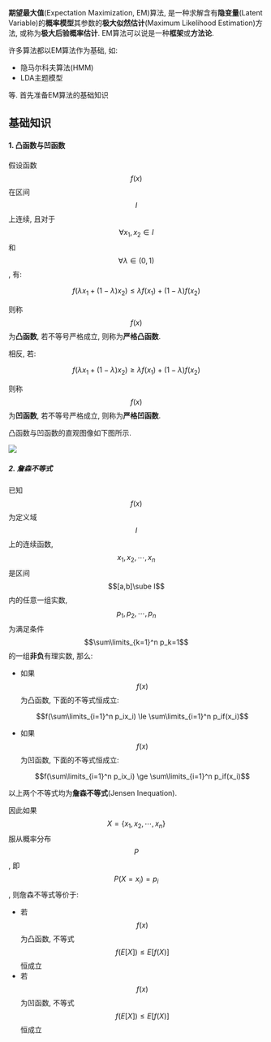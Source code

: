 **期望最大值**(Expectation Maximization, EM)算法, 是一种求解含有**隐变量**(Latent Variable)的**概率模型**其参数的**极大似然估计**(Maximum Likelihood Estimation)方法, 或称为**极大后验概率估计**. EM算法可以说是一种**框架**或**方法论**.

许多算法都以EM算法作为基础, 如:

- 隐马尔科夫算法(HMM)
- LDA主题模型

等. 首先准备EM算法的基础知识

## 基础知识

#### 1. 凸函数与凹函数

假设函数$$f(x)$$在区间$$I$$上连续, 且对于$$\forall x_1,x_2 \in I$$和$$\forall \lambda \in (0, 1)$$, 有:

$$f(\lambda x_1 + (1 - \lambda)x_2) \le \lambda f(x_1) + (1-\lambda)f(x_2)$$

则称$$f(x)$$为**凸函数**, 若不等号严格成立, 则称为**严格凸函数**.

相反, 若:

$$f(\lambda x_1 + (1 - \lambda)x_2) \ge \lambda f(x_1) + (1-\lambda)f(x_2)$$

则称$$f(x)$$为**凹函数**, 若不等号严格成立, 则称为**严格凹函数**.

凸函数与凹函数的直观图像如下图所示.

![](https://p1.ssl.qhmsg.com/t01c05a5333bff0fa5e.jpg)

##### 2. 詹森不等式

已知$$f(x)$$为定义域$$I$$上的连续函数, $$x_1,x_2,\cdots,x_n$$是区间$$[a,b]\sube I$$内的任意一组实数, $$p_1,p_2,\cdots,p_n$$为满足条件$$\sum\limits_{k=1}^n p_k=1$$的一组**非负**有理实数, 那么:

- 如果$$f(x)$$为凸函数, 下面的不等式恒成立:

  $$f(\sum\limits_{i=1}^n p_ix_i) \le \sum\limits_{i=1}^n p_if(x_i)$$

- 如果$$f(x)$$为凹函数, 下面的不等式恒成立:

  $$f(\sum\limits_{i=1}^n p_ix_i) \ge \sum\limits_{i=1}^n p_if(x_i)$$

以上两个不等式均为**詹森不等式**(Jensen Inequation).

因此如果$$X=\{x_1,x_2,\cdots,x_n\}$$服从概率分布$$P$$, 即$$P(X=x_i)=p_i$$, 则詹森不等式等价于:

- 若$$f(x)$$为凸函数, 不等式$$f(E[X]) \le E[f(X)]$$恒成立
- 若$$f(x)$$为凹函数, 不等式$$f(E[X]) \le E[f(X)]$$恒成立

